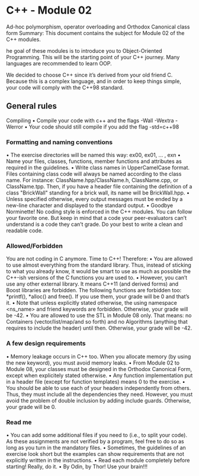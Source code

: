 
# C++ - Module 02

Ad-hoc polymorphism, operator overloading and Orthodox Canonical class form
Summary: This document contains the subject for Module 02 of the C++ modules.

he goal of these modules is to introduce you to Object-Oriented Programming.
This will be the starting point of your C++ journey. Many languages are 
recommended to learn OOP. 

We decided to choose C++ since it’s derived from your old friend C.
Because this is a complex language, and in order to keep things simple, 
your code will comply with the C++98 standard.


## General rules

Compiling
• Compile your code with c++ and the flags -Wall -Wextra -Werror
• Your code should still compile if you add the flag -std=c++98 

### Formatting and naming conventions
• The exercise directories will be named this way: ex00, ex01, ... , exn
• Name your files, classes, functions, member functions and attributes as 
required in the guidelines.
• Write class names in UpperCamelCase format. Files containing class code 
will always be named according to the class name. For instance:
ClassName.hpp/ClassName.h, ClassName.cpp, or ClassName.tpp. 
Then, if you have a header file containing the definition of a class "BrickWall" 
standing for a brick wall, its name will be BrickWall.hpp.
• Unless specified otherwise, every output messages must be ended by a new-line
character and displayed to the standard output.
• Goodbye Norminette! No coding style is enforced in the C++ modules. You can
follow your favorite one. But keep in mind that a code your peer-evaluators can’t
understand is a code they can’t grade. Do your best to write a clean and readable code.

### Allowed/Forbidden
You are not coding in C anymore. Time to C++! Therefore:
• You are allowed to use almost everything from the standard library. Thus, instead
of sticking to what you already know, it would be smart to use as much as possible
the C++-ish versions of the C functions you are used to.
• However, you can’t use any other external library. It means C++11 (and derived
forms) and Boost libraries are forbidden. The following functions are forbidden
too: *printf(), *alloc() and free(). If you use them, your grade will be 0 and
that’s it.
• Note that unless explicitly stated otherwise, the using namespace <ns_name> and
friend keywords are forbidden. Otherwise, your grade will be -42.
• You are allowed to use the STL in Module 08 only. That means: no
Containers (vector/list/map/and so forth) and no Algorithms (anything that
requires to include the <algorithm> header) until then. Otherwise, your grade will
be -42.

### A few design requirements
• Memory leakage occurs in C++ too. When you allocate memory (by using the new
keyword), you must avoid memory leaks.
• From Module 02 to Module 08, your classes must be designed in the Orthodox
Canonical Form, except when explicitely stated otherwise.
• Any function implementation put in a header file (except for function templates)
means 0 to the exercise.
• You should be able to use each of your headers independently from others. Thus,
they must include all the dependencies they need. However, you must avoid the
problem of double inclusion by adding include guards. Otherwise, your grade will
be 0.

### Read me
• You can add some additional files if you need to (i.e., to split your code). As these
assignments are not verified by a program, feel free to do so as long as you turn in
the mandatory files.
• Sometimes, the guidelines of an exercise look short but the examples can show
requirements that are not explicitly written in the instructions.
• Read each module completely before starting! Really, do it.
• By Odin, by Thor! Use your brain!!!
